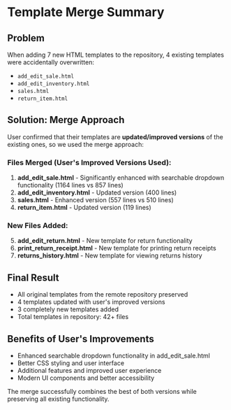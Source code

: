# Template Merge Summary

## Problem
When adding 7 new HTML templates to the repository, 4 existing templates were accidentally overwritten:
- `add_edit_sale.html`
- `add_edit_inventory.html` 
- `sales.html`
- `return_item.html`

## Solution: Merge Approach
User confirmed that their templates are **updated/improved versions** of the existing ones, so we used the merge approach:

### Files Merged (User's Improved Versions Used):
1. **add_edit_sale.html** - Significantly enhanced with searchable dropdown functionality (1164 lines vs 857 lines)
2. **add_edit_inventory.html** - Updated version (400 lines)
3. **sales.html** - Enhanced version (557 lines vs 510 lines)
4. **return_item.html** - Updated version (119 lines)

### New Files Added:
5. **add_edit_return.html** - New template for return functionality
6. **print_return_receipt.html** - New template for printing return receipts
7. **returns_history.html** - New template for viewing returns history

## Final Result
- All original templates from the remote repository preserved
- 4 templates updated with user's improved versions
- 3 completely new templates added
- Total templates in repository: 42+ files

## Benefits of User's Improvements
- Enhanced searchable dropdown functionality in add_edit_sale.html
- Better CSS styling and user interface
- Additional features and improved user experience
- Modern UI components and better accessibility

The merge successfully combines the best of both versions while preserving all existing functionality.